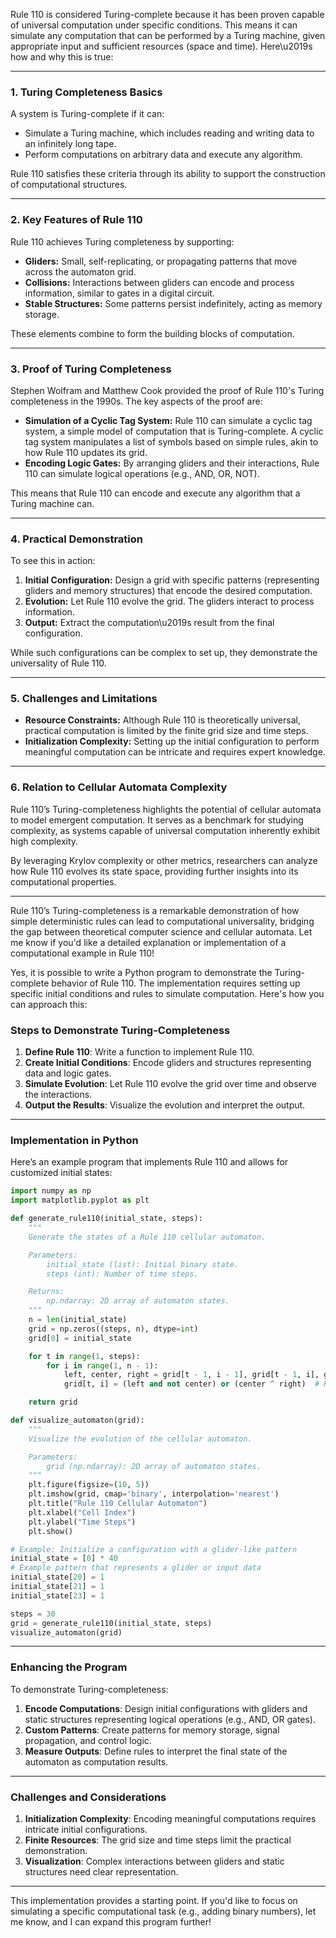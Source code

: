 Rule 110 is considered Turing-complete because it has been proven capable of universal computation under specific conditions. This means it can simulate any computation that can be performed by a Turing machine, given appropriate input and sufficient resources (space and time). Here\u2019s how and why this is true:

---

### **1. Turing Completeness Basics**
A system is Turing-complete if it can:
- Simulate a Turing machine, which includes reading and writing data to an infinitely long tape.
- Perform computations on arbitrary data and execute any algorithm.

Rule 110 satisfies these criteria through its ability to support the construction of computational structures.

---

### **2. Key Features of Rule 110**
Rule 110 achieves Turing completeness by supporting:
- **Gliders:** Small, self-replicating, or propagating patterns that move across the automaton grid.
- **Collisions:** Interactions between gliders can encode and process information, similar to gates in a digital circuit.
- **Stable Structures:** Some patterns persist indefinitely, acting as memory storage.

These elements combine to form the building blocks of computation.

---

### **3. Proof of Turing Completeness**
Stephen Wolfram and Matthew Cook provided the proof of Rule 110's Turing completeness in the 1990s. The key aspects of the proof are:
- **Simulation of a Cyclic Tag System:** Rule 110 can simulate a cyclic tag system, a simple model of computation that is Turing-complete. A cyclic tag system manipulates a list of symbols based on simple rules, akin to how Rule 110 updates its grid.
- **Encoding Logic Gates:** By arranging gliders and their interactions, Rule 110 can simulate logical operations (e.g., AND, OR, NOT).

This means that Rule 110 can encode and execute any algorithm that a Turing machine can.

---

### **4. Practical Demonstration**
To see this in action:
1. **Initial Configuration:** Design a grid with specific patterns (representing gliders and memory structures) that encode the desired computation.
2. **Evolution:** Let Rule 110 evolve the grid. The gliders interact to process information.
3. **Output:** Extract the computation\u2019s result from the final configuration.

While such configurations can be complex to set up, they demonstrate the universality of Rule 110.

---

### **5. Challenges and Limitations**
- **Resource Constraints:** Although Rule 110 is theoretically universal, practical computation is limited by the finite grid size and time steps.
- **Initialization Complexity:** Setting up the initial configuration to perform meaningful computation can be intricate and requires expert knowledge.

---

### **6. Relation to Cellular Automata Complexity**
Rule 110’s Turing-completeness highlights the potential of cellular automata to model emergent computation. It serves as a benchmark for studying complexity, as systems capable of universal computation inherently exhibit high complexity.

By leveraging Krylov complexity or other metrics, researchers can analyze how Rule 110 evolves its state space, providing further insights into its computational properties.

---

Rule 110’s Turing-completeness is a remarkable demonstration of how simple deterministic rules can lead to computational universality, bridging the gap between theoretical computer science and cellular automata. Let me know if you'd like a detailed explanation or implementation of a computational example in Rule 110!


Yes, it is possible to write a Python program to demonstrate the Turing-complete behavior of Rule 110. The implementation requires setting up specific initial conditions and rules to simulate computation. Here's how you can approach this:

### Steps to Demonstrate Turing-Completeness

1. **Define Rule 110**: Write a function to implement Rule 110.
2. **Create Initial Conditions**: Encode gliders and structures representing data and logic gates.
3. **Simulate Evolution**: Let Rule 110 evolve the grid over time and observe the interactions.
4. **Output the Results**: Visualize the evolution and interpret the output.

---

### Implementation in Python

Here’s an example program that implements Rule 110 and allows for customized initial states:

```python
import numpy as np
import matplotlib.pyplot as plt

def generate_rule110(initial_state, steps):
    """
    Generate the states of a Rule 110 cellular automaton.

    Parameters:
        initial_state (list): Initial binary state.
        steps (int): Number of time steps.

    Returns:
        np.ndarray: 2D array of automaton states.
    """
    n = len(initial_state)
    grid = np.zeros((steps, n), dtype=int)
    grid[0] = initial_state

    for t in range(1, steps):
        for i in range(1, n - 1):
            left, center, right = grid[t - 1, i - 1], grid[t - 1, i], grid[t - 1, i + 1]
            grid[t, i] = (left and not center) or (center ^ right)  # Rule 110 logic

    return grid

def visualize_automaton(grid):
    """
    Visualize the evolution of the cellular automaton.

    Parameters:
        grid (np.ndarray): 2D array of automaton states.
    """
    plt.figure(figsize=(10, 5))
    plt.imshow(grid, cmap='binary', interpolation='nearest')
    plt.title("Rule 110 Cellular Automaton")
    plt.xlabel("Cell Index")
    plt.ylabel("Time Steps")
    plt.show()

# Example: Initialize a configuration with a glider-like pattern
initial_state = [0] * 40
# Example pattern that represents a glider or input data
initial_state[20] = 1
initial_state[21] = 1
initial_state[23] = 1

steps = 30
grid = generate_rule110(initial_state, steps)
visualize_automaton(grid)
```

---

### Enhancing the Program

To demonstrate Turing-completeness:

1. **Encode Computations**: Design initial configurations with gliders and static structures representing logical operations (e.g., AND, OR gates).
2. **Custom Patterns**: Create patterns for memory storage, signal propagation, and control logic.
3. **Measure Outputs**: Define rules to interpret the final state of the automaton as computation results.

---

### Challenges and Considerations

1. **Initialization Complexity**: Encoding meaningful computations requires intricate initial configurations.
2. **Finite Resources**: The grid size and time steps limit the practical demonstration.
3. **Visualization**: Complex interactions between gliders and static structures need clear representation.

---

This implementation provides a starting point. If you'd like to focus on simulating a specific computational task (e.g., adding binary numbers), let me know, and I can expand this program further!